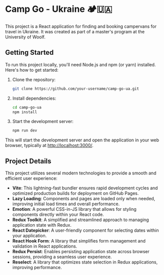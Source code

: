 # Camp Go - Ukraine 🏕️🇺🇦

This project is a React application for finding and booking campervans for travel in Ukraine. It was created as part of a master's program at the University of Woolf.

## Getting Started

To run this project locally, you'll need Node.js and npm (or yarn) installed. Here's how to get started:

1. Clone the repository:

    ```bash
    git clone https://github.com/your-username/camp-go-ua.git
    ```

2. Install dependencies:

    ```bash
    cd camp-go-ua
    npm install
    ```

3. Start the development server:

    ```bash
    npm run dev
    ```

This will start the development server and open the application in your web browser, typically at [http://localhost:3000/](http://localhost:3000/).

## Project Details

This project utilizes several modern technologies to provide a smooth and efficient user experience:

- **Vite**: This lightning-fast bundler ensures rapid development cycles and optimized production builds for deployment on GitHub Pages.
- **Lazy Loading**: Components and pages are loaded only when needed, improving initial load times and overall performance.
- **Emotion**: A powerful CSS-in-JS library that allows for styling components directly within your React code.
- **Redux Toolkit**: A simplified and streamlined approach to managing application state with Redux.
- **React Datepicker**: A user-friendly component for selecting dates within your application.
- **React Hook Form**: A library that simplifies form management and validation in React applications.
- **Redux Persist**: Enables persisting application state across browser sessions, providing a seamless user experience.
- **Reselect**: A library that optimizes state selection in Redux applications, improving performance.
